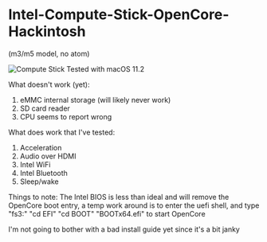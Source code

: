 # Intel-Compute-Stick-OpenCore-Hackintosh
(m3/m5 model, no atom)

![Compute Stick](https://cdn.cnetcontent.com/d7/85/d785f29a-dc78-4e58-a9e0-31fcd360f826.jpg)
Tested with macOS 11.2

What doesn't work (yet):
1. eMMC internal storage (will likely never work)
2. SD card reader
3. CPU seems to report wrong

What does work that I've tested:
1. Acceleration
2. Audio over HDMI
3. Intel WiFi
4. Intel Bluetooth
5. Sleep/wake

Things to note:
The Intel BIOS is less than ideal and will remove the OpenCore boot entry, a temp work around is to enter the uefi shell, and type "fs3:" "cd EFI" "cd BOOT" "BOOTx64.efi" to start OpenCore

I'm not going to bother with a bad install guide yet since it's a bit janky
